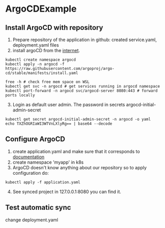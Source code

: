 # ArgoCDExample
## Install ArgoCD with repository
1. Prepare repository of the application in github:
created service.yaml, deployment.yaml files
2. install argoCD from the [internet](https://argo-cd.readthedocs.io/en/stable/getting_started/).
```
kubectl create namespace argocd
kubectl apply -n argocd -f https://raw.githubusercontent.com/argoproj/argo-cd/stable/manifests/install.yaml
```
```
free -h # check free mem space on WSL
kubectl get svc -n argocd # get services running in argocd namespace
kubectl port-forward -n argocd svc/argocd-server 8080:443 # forward ports locally
```
3. Login as default user admin. The password in secrets argocd-initial-admin-secret
```
kubectl get secret argocd-initial-admin-secret -n argocd -o yaml
echo TXZhOGRIaWI3WTVnLXlyRg== | base64 --decode
```
## Configure ArgoCD
1. create application.yaml and make sure that it corresponds to [documentation](https://argo-cd.readthedocs.io/en/stable/operator-manual/declarative-setup/)
2. create namespace 'myapp' in k8s
3. ArgoCD doesn't know anything about our repository so to apply configuration do:
```
kubectl apply -f application.yaml
```
4. See synced project in 127.0.0.1:8080 you can find it.

## Test automatic sync
change deployment.yaml